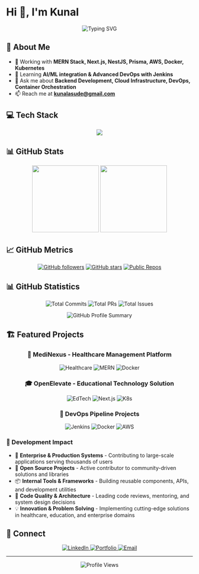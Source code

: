 # Hi 👋, I'm Kunal

<div align="center">
  <img src="https://readme-typing-svg.demolab.com?font=Fira+Code&pause=1000&color=2196F3&center=true&vCenter=true&width=435&lines=Full+Stack+Developer;Backend+%26+Software+Specialist" alt="Typing SVG" />
</div>

## 🚀 About Me

- 🔭 Working with **MERN Stack, Next.js, NestJS, Prisma, AWS, Docker, Kubernetes**
- 🌱 Learning **AI/ML integration & Advanced DevOps with Jenkins**
- 💬 Ask me about **Backend Development, Cloud Infrastructure, DevOps, Container Orchestration**
- 📫 Reach me at **[kunalasude@gmail.com](mailto:kunalasude@gmail.com)**

## 💻 Tech Stack

<div align="center">
  <img src="https://skillicons.dev/icons?i=js,ts,cpp,react,nextjs,nodejs,nestjs,express,mongodb,postgresql,mysql,redis,prisma,aws,docker,kubernetes,jenkins,git,github,python,graphql,tailwind,bootstrap,bash&perline=12" />
</div>

## 📊 GitHub Stats

<div align="center">
  <img height="180em" src="https://github-readme-stats.vercel.app/api?username=KunalAsude&show_icons=true&theme=dark&hide_border=true&count_private=true" />
  <img height="180em" src="https://github-readme-stats.vercel.app/api/top-langs/?username=KunalAsude&layout=compact&theme=dark&hide_border=true&langs_count=6" />
</div>

## 📈 GitHub Metrics

<div align="center">
  
  [![GitHub followers](https://img.shields.io/badge/Followers-5-blue?style=for-the-badge&logo=github&labelColor=black)](https://github.com/KunalAsude?tab=followers)
  [![GitHub stars](https://img.shields.io/badge/Stars-120-yellow?style=for-the-badge&logo=github&labelColor=black)](https://github.com/KunalAsude?tab=repositories)
  [![Public Repos](https://img.shields.io/badge/Public%20Repos-32-green?style=for-the-badge&logo=github&labelColor=black)](https://github.com/KunalAsude?tab=repositories)
  
</div>

## 📊 GitHub Statistics

<div align="center">
  
  ![Total Commits](https://img.shields.io/badge/Total%20Commits-476-brightgreen?style=for-the-badge&logo=git&logoColor=white&labelColor=black)
  ![Total PRs](https://img.shields.io/badge/Pull%20Requests-78-blue?style=for-the-badge&logo=github&logoColor=white&labelColor=black)
  ![Total Issues](https://img.shields.io/badge/Issues-1-orange?style=for-the-badge&logo=github&logoColor=white&labelColor=black)
  
</div>

<div align="center">
  <img src="https://github-profile-summary-cards.vercel.app/api/cards/profile-details?username=KunalAsude&theme=github_dark" alt="GitHub Profile Summary" />
</div>

## 🏗️ Featured Projects

<div align="center">
  
  ### 🏥 **MediNexus** - Healthcare Management Platform
  ![Healthcare](https://img.shields.io/badge/Healthcare-Tech-success?style=for-the-badge&logo=medical-cross)
  ![MERN](https://img.shields.io/badge/MERN-Stack-blue?style=for-the-badge&logo=react)
  ![Docker](https://img.shields.io/badge/Docker-Containerized-blue?style=for-the-badge&logo=docker)
  
  ### 🎓 **OpenElevate** - Educational Technology Solution
  ![EdTech](https://img.shields.io/badge/EdTech-Platform-orange?style=for-the-badge&logo=graduation-cap)
  ![Next.js](https://img.shields.io/badge/Next.js-Framework-black?style=for-the-badge&logo=next.js)
  ![K8s](https://img.shields.io/badge/Kubernetes-Orchestration-blue?style=for-the-badge&logo=kubernetes)
  
  ### 🔧 **DevOps Pipeline Projects**
  ![Jenkins](https://img.shields.io/badge/Jenkins-CI/CD-red?style=for-the-badge&logo=jenkins)
  ![Docker](https://img.shields.io/badge/Docker-Containerization-blue?style=for-the-badge&logo=docker)
  ![AWS](https://img.shields.io/badge/AWS-Cloud-orange?style=for-the-badge&logo=amazon-aws)
  
</div>

### 💼 Development Impact
- 🚀 **Enterprise & Production Systems** - Contributing to large-scale applications serving thousands of users
- 🔧 **Open Source Projects** - Active contributor to community-driven solutions and libraries
- 📦 **Internal Tools & Frameworks** - Building reusable components, APIs, and development utilities
- 🌟 **Code Quality & Architecture** - Leading code reviews, mentoring, and system design decisions
- 💡 **Innovation & Problem Solving** - Implementing cutting-edge solutions in healthcare, education, and enterprise domains

## 🤝 Connect

<div align="center">
  <a href="https://www.linkedin.com/in/kunalasude/" target="_blank">
    <img src="https://img.shields.io/badge/LinkedIn-0077B5?style=for-the-badge&logo=linkedin&logoColor=white" alt="LinkedIn" />
  </a>
  <a href="https://kunalasude.dev" target="_blank">
    <img src="https://img.shields.io/badge/Portfolio-000000?style=for-the-badge&logo=About.me&logoColor=white" alt="Portfolio" />
  </a>
  <a href="mailto:kunalasude@gmail.com" target="_blank">
    <img src="https://img.shields.io/badge/Email-D14836?style=for-the-badge&logo=gmail&logoColor=white" alt="Email" />
  </a>
</div>

---

<div align="center">
  <img src="https://komarev.com/ghpvc/?username=KunalAsude&style=flat-square&color=blue" alt="Profile Views" />
</div>
